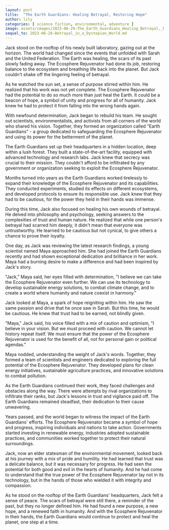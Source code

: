 ```yaml
---
layout: post
title:  "The Earth Guardians: Healing Betrayal, Restoring Hope"
author: lily
categories: [ science fiction, environmental, adventure ]
image: assets/images/2023-06-29-The_Earth_Guardians_Healing_Betrayal,_Restoring_Hope.png
sequel_to: 2023-06-28-Betrayal_in_a_Dystopian_World.md
---
```

Jack stood on the rooftop of his newly built laboratory, gazing out at the horizon. The world had changed since the events that unfolded with Sarah and the United Federation. The Earth was healing, the scars of its past slowly fading away. The Ecosphere Rejuvenator had done its job, restoring balance to the ecosystem and breathing life back into the planet. But Jack couldn't shake off the lingering feeling of betrayal.

As he watched the sun set, a sense of purpose stirred within him. He realized that his work was not yet complete. The Ecosphere Rejuvenator had the potential to do so much more than just heal the Earth. It could be a beacon of hope, a symbol of unity and progress for all of humanity. Jack knew he had to protect it from falling into the wrong hands again.

With newfound determination, Jack began to rebuild his team. He sought out scientists, environmentalists, and activists from all corners of the world who shared his vision. Together, they formed an organization called "Earth Guardians" - a group dedicated to safeguarding the Ecosphere Rejuvenator and using its power for the betterment of the planet.

The Earth Guardians set up their headquarters in a hidden location, deep within a lush forest. They built a state-of-the-art facility, equipped with advanced technology and research labs. Jack knew that secrecy was crucial to their mission. They couldn't afford to be infiltrated by any government or organization seeking to exploit the Ecosphere Rejuvenator.

Months turned into years as the Earth Guardians worked tirelessly to expand their knowledge of the Ecosphere Rejuvenator and its capabilities. They conducted experiments, studied its effects on different ecosystems, and developed protocols to ensure its responsible use. Jack knew that they had to be cautious, for the power they held in their hands was immense.

During this time, Jack also focused on healing his own wounds of betrayal. He delved into philosophy and psychology, seeking answers to the complexities of trust and human nature. He realized that while one person's betrayal had scarred him deeply, it didn't mean that everyone was untrustworthy. He learned to be cautious but not cynical, to give others a chance to prove their loyalty.

One day, as Jack was reviewing the latest research findings, a young scientist named Maya approached him. She had joined the Earth Guardians recently and had shown exceptional dedication and brilliance in her work. Maya had a burning desire to make a difference and had been inspired by Jack's story.

"Jack," Maya said, her eyes filled with determination, "I believe we can take the Ecosphere Rejuvenator even further. We can use its technology to develop sustainable energy solutions, to combat climate change, and to create a world where humanity and nature coexist in harmony."

Jack looked at Maya, a spark of hope reigniting within him. He saw the same passion and drive that he once saw in Sarah. But this time, he would be cautious. He knew that trust had to be earned, not blindly given.

"Maya," Jack said, his voice filled with a mix of caution and optimism, "I believe in your vision. But we must proceed with caution. We cannot let history repeat itself. We must ensure that the power of the Ecosphere Rejuvenator is used for the benefit of all, not for personal gain or political agendas."

Maya nodded, understanding the weight of Jack's words. Together, they formed a team of scientists and engineers dedicated to exploring the full potential of the Ecosphere Rejuvenator. They developed plans for clean energy initiatives, sustainable agriculture practices, and innovative solutions to combat pollution.

As the Earth Guardians continued their work, they faced challenges and obstacles along the way. There were attempts by rival organizations to infiltrate their ranks, but Jack's lessons in trust and vigilance paid off. The Earth Guardians remained steadfast, their dedication to their cause unwavering.

Years passed, and the world began to witness the impact of the Earth Guardians' efforts. The Ecosphere Rejuvenator became a symbol of hope and progress, inspiring individuals and nations to take action. Governments started investing in renewable energy, industries adopted sustainable practices, and communities worked together to protect their natural surroundings.

Jack, now an elder statesman of the environmental movement, looked back at his journey with a mix of pride and humility. He had learned that trust was a delicate balance, but it was necessary for progress. He had seen the potential for both good and evil in the hearts of humanity. And he had come to understand that the true power of the Ecosphere Rejuvenator lay not in its technology, but in the hands of those who wielded it with integrity and compassion.

As he stood on the rooftop of the Earth Guardians' headquarters, Jack felt a sense of peace. The scars of betrayal were still there, a reminder of the past, but they no longer defined him. He had found a new purpose, a new hope, and a renewed faith in humanity. And with the Ecosphere Rejuvenator in their hands, the Earth Guardians would continue to protect and heal the planet, one step at a time.